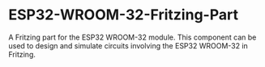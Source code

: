 # ESP32-WROOM-32-Fritzing-Part
A Fritzing part for the ESP32 WROOM-32 module. This component can be used to design and simulate circuits involving the ESP32 WROOM-32 in Fritzing.
